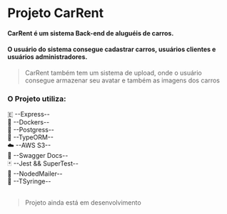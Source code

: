 # Projeto CarRent

#### CarRent é um sistema Back-end de aluguéis de carros.
#### O usuário do sistema consegue cadastrar carros, usuários clientes e usuários administradores.
> CarRent também tem um sistema de upload, onde o usuário consegue armazenar seu avatar e também as imagens dos carros

### O Projeto utiliza:
🇪 --Express--
<br>
🐋 --Dockers--
<br>
🐘 --Postgress--
<br>
💾 --TypeORM--
<br>
☁️  --AWS S3--
<br>
📜 --Swagger Docs--
<br>
🃏 --Jest && SuperTest--
<br>
📩 --NodedMailer--
<br>
💉 --TSyringe--
<br>
<br>

> Projeto ainda está em desenvolvimento
